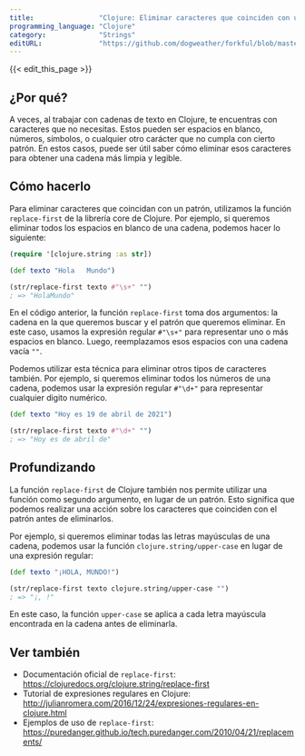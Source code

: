 ```yaml
---
title:                "Clojure: Eliminar caracteres que coinciden con un patrón"
programming_language: "Clojure"
category:             "Strings"
editURL:              "https://github.com/dogweather/forkful/blob/master/content/es/clojure/deleting-characters-matching-a-pattern.md"
---
```


{{< edit_this_page >}}

## ¿Por qué?

A veces, al trabajar con cadenas de texto en Clojure, te encuentras con caracteres que no necesitas. Estos pueden ser espacios en blanco, números, símbolos, o cualquier otro carácter que no cumpla con cierto patrón. En estos casos, puede ser útil saber cómo eliminar esos caracteres para obtener una cadena más limpia y legible.

## Cómo hacerlo

Para eliminar caracteres que coincidan con un patrón, utilizamos la función `replace-first` de la librería core de Clojure. Por ejemplo, si queremos eliminar todos los espacios en blanco de una cadena, podemos hacer lo siguiente:

```Clojure
(require '[clojure.string :as str])

(def texto "Hola   Mundo")

(str/replace-first texto #"\s+" "")
; => "HolaMundo"
```

En el código anterior, la función `replace-first` toma dos argumentos: la cadena en la que queremos buscar y el patrón que queremos eliminar. En este caso, usamos la expresión regular `#"\s+"` para representar uno o más espacios en blanco. Luego, reemplazamos esos espacios con una cadena vacía `""`.

Podemos utilizar esta técnica para eliminar otros tipos de caracteres también. Por ejemplo, si queremos eliminar todos los números de una cadena, podemos usar la expresión regular `#"\d+"` para representar cualquier digito numérico.

```Clojure
(def texto "Hoy es 19 de abril de 2021")

(str/replace-first texto #"\d+" "")
; => "Hoy es de abril de"
```

## Profundizando

La función `replace-first` de Clojure también nos permite utilizar una función como segundo argumento, en lugar de un patrón. Esto significa que podemos realizar una acción sobre los caracteres que coinciden con el patrón antes de eliminarlos.

Por ejemplo, si queremos eliminar todas las letras mayúsculas de una cadena, podemos usar la función `clojure.string/upper-case` en lugar de una expresión regular:

```Clojure
(def texto "¡HOLA, MUNDO!")

(str/replace-first texto clojure.string/upper-case "")
; => "¡, !"
```

En este caso, la función `upper-case` se aplica a cada letra mayúscula encontrada en la cadena antes de eliminarla.

## Ver también

- Documentación oficial de `replace-first`: https://clojuredocs.org/clojure.string/replace-first
- Tutorial de expresiones regulares en Clojure: http://julianromera.com/2016/12/24/expresiones-regulares-en-clojure.html
- Ejemplos de uso de `replace-first`: https://puredanger.github.io/tech.puredanger.com/2010/04/21/replacements/